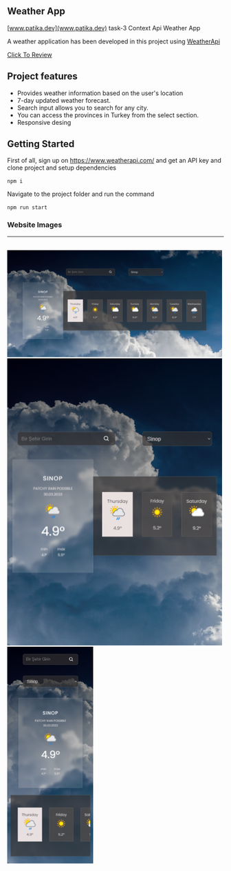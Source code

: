## Weather App

[www.patika.dev](www.patika.dev) task-3 Context Api Weather App


A weather application has been developed in this project using [WeatherApi](www.weatherapi.com)


[Click To Review](weather-app-context-api-patika.vercel.app)



## Project features
* Provides weather information based on the user's location
* 7-day updated weather forecast.
* Search input allows you to search for any city.
* You can access the provinces in Turkey from the select section.
* Responsive desing

## Getting Started
First of all, sign up on https://www.weatherapi.com/ and get an API key and clone project and setup dependencies
```
npm i
```
Navigate to the project folder and run the command 
```
npm run start
```

### Website Images

<hr/>
<br/>

<img src="./src/assets/img1.png"  width="500" />
<br/>
<img src="./src/assets/img-2.png"  width="500" />
<br/>
<img src="./src/assets/img-3.png"  width="200" />
